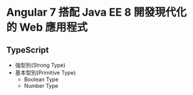 # Angular 7 搭配 Java EE 8 開發現代化的 Web 應用程式

## TypeScript

* 強型別(Strong Type)
* 基本型別(Primitive Type)
  * Boolean Type
  * Number Type

